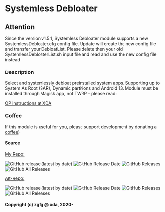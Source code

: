 # Systemless Debloater

## Attention
Since the version v1.5.1, Systemless Debloater module supports a new SystemlessDebloater.cfg config file. Update will create the new config file and transfer your DebloatList. Please delete then your old SystemlessDebloaterList.sh input file and read and use the new config file instead

### Description
Select and systemlessly debloat preinstalled system apps. Supporting up to System As Root (SAR), Dynamic partitions and Android 13. Module must be installed through Magisk app, not TWRP - please read:

[OP instructions at XDA](https://forum.xda-developers.com/t/magisk-module-systemless-debloater.4180083/)

### Coffee
If this module is useful for you, please support development by donating a [coffee](https://zgfg.github.io/PayPal.html))

#### Source

[My Repo:](https://github.com/zgfg/SystemlessDebloater)

![GitHub release (latest by date)](https://img.shields.io/github/v/release/zgfg/SystemlessDebloater?label=Release&style=plastic) ![GitHub Release Date](https://img.shields.io/github/release-date/zgfg/SystemlessDebloater?label=Release%20Date&style=plastic)
![GitHub Releases](https://img.shields.io/github/downloads/zgfg/SystemlessDebloater/latest/total?label=Downloads%20%28Latest%20Release%29&style=plastic)
![GitHub All Releases](https://img.shields.io/github/downloads/zgfg/SystemlessDebloater/total?label=Total%20Downloads%20%28All%20Releases%29&style=plastic)

[Alt-Repo:](https://github.com/Magisk-Modules-Alt-Repo/SystemlessDebloater)

![GitHub release (latest by date)](https://img.shields.io/github/v/release/Magisk-Modules-Alt-Repo/SystemlessDebloater?label=Release&style=plastic) ![GitHub Release Date](https://img.shields.io/github/release-date/Magisk-Modules-Alt-Repo/SystemlessDebloater?label=Release%20Date&style=plastic)
![GitHub Releases](https://img.shields.io/github/downloads/Magisk-Modules-Alt-Repo/SystemlessDebloater/latest/total?label=Downloads%20%28Latest%20Release%29&style=plastic)
![GitHub All Releases](https://img.shields.io/github/downloads/Magisk-Modules-Alt-Repo/SystemlessDebloater/total?label=Total%20Downloads%20%28All%20Releases%29&style=plastic)

#### Copyright (c) zgfg @ xda, 2020-

